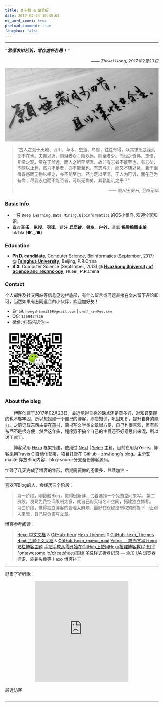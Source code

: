 ```yaml
---
title: 关于我 & 留言板
date: 2017-02-24 10:45:04
no_word_count: true
preload_comment: true
fancybox: false
---
```


<style type="text/css">
	strong a {
		color: #747474;
	}
	.player {
		text-align: center;
		margin: .5em auto 0;
		width: 100%;
		max-width: 22em;
	}
	.player br {
		display: none;
	}
	.sign {
		text-align: right;
		font-style: italic;
	}
	#ds-recent-visitors {
		margin: 0;
		padding: 0;
	}
	#ds-recent-visitors div img {
		display: inline-block !important;
		width: 56px !important;
		height: 56px !important;
		border-radius: 50%;
		border: 1px solid #ddd;
		padding: 2px;
		box-shadow: 1px 1px 1px rgba(0,0,0, .15);
	}
	.article-entry img:first-child {
		display: block;
	}
	.article-entry span {
		font-family: Arial;
	}
	#ds-hot-posts {
		display: none;
	}
</style>

---

***"常葆求知若饥，常存虚怀若愚！"***

<p class="sign"><span>——</span> Zhiwei Hong, 2017年2月23日</p>

<img src="/images/about_img.png" title="愿无岁月可回首，且以深情共余生。" style="width:600px;">

> "古人之观于天地、山川、草木、虫鱼、鸟兽，往往有得，以其求思之深而无不在也。夫夷以近，则游者众；险以远，则至者少。而世之奇伟、瑰怪，非常之观，常在于险远，而人之所罕至焉，故非有志者不能至也。有志矣，不随以止也，然力不足者，亦不能至也。有志与力，而又不随以怠，至于幽暗昏惑而无物以相之，亦不能至也。然力足以至焉，于人为可讥，而在己为有悔；尽吾志也而不能至者，可以无悔矣，其孰能讥之乎？"

> <p class="sign"><span>——</span> 临川王安石, 至和元年</p>

### <span class="fa fa-user"></span> Basic Info.

- 一只 `Deep Learning`, `Data Mining`, `Bioinformatics` 的CS小菜鸟, 欢迎分享知识。
- 喜欢**音乐**、**影视**、**阅读**，爱好 **乒乓球**、**健身**、**户外**，没事 **捣腾捣腾电脑** blabla (●’◡’●)

### <span class="fa fa-graduation-cap"></span> Education

- **Ph.D. candidate**, Computer Science, Bioinformatics (September, 2017)
@ [**Tsinghua University**](http://www.tsinghua.edu.cn/publish/newthuen/index.html), Beijing, P.R.China
- **B.S.** Computer Science (September, 2013)
@ [**Huazhong University of Science and Technology**](http://english.hust.edu.cn/), Hubei, P.R.China

### <span class="fa fa-paper-plane"></span> Contact

个人邮件及社交网站等信息见边栏底部，有什么留言或问题直接在文末留下评论即可，当然如果有志同道合的小伙伴，欢迎加好友！

- <span class="fa fa-envelope"></span> Email:  `hongzhiwei886@gmail.com` | `shsf_hzw@qq.com`
- <span class="fa fa-qq"></span> QQ:  `1359434736`
- <span class="fa fa-wechat"></span> 微信:  扫码告诉你～

<div style="float:left;"><img src="/images/wechat.png" alt="wechat"></div>
<div style="clear:both;"></div>

<!-- *   <span class="fa fa-wechat"></span> 微信:  hzw1359434736
*   <span class="fa fa-weibo"></span> 微博:   [zhwhong_shsf](http://weibo.com/zhwhong)
*   <span class="fa fa-github"></span> Github: [Hzwcode](https://github.com/Hzwcode)
*   <span class="fa fa-facebook-official"></span> Facebook:  [Zhiwei Hong](https://www.facebook.com/profile.php?id=100008115764524)
*   <span class="fa fa-book"></span> 简书:  [zhwhong](http://www.jianshu.com/u/38cd2a8c425e)
*   <span class="fa fa-battery-full"></span> 知乎:  [zhwhong](https://www.zhihu.com/people/zhwhong/activities)
*   <span class="fa fa-file-movie-o"></span> 豆瓣： [zhwhong](https://www.douban.com/people/zhwhong/) -->

### <span class="fa fa-sticky-note"></span> About the blog

　　博客创建于2017年02月23日，最近觉得自身的缺点还是蛮多的，对知识掌握的也不够牢固，所以想搭建一个自己的博客，积攒知识，巩固知识，提升自身的能力。之前记载东西主要在[简书](http://www.jianshu.com/u/38cd2a8c425e)，简书写文学类文章很方便，自己也很喜欢，但有些东西不是很方便，然后这年头，程序猿不搞个自己的主页还不好意思出来混，所以说干就干。

　　博客采用 [Hexo](https://hexo.io/zh-cn/) 框架搭建，使用过 [Next](http://theme-next.iissnan.com/) | [Yelee](https://github.com/MOxFIVE/hexo-theme-yelee) 主题，目前在用为Yelee。博客采用[Travis CI](https://travis-ci.com/)自动化部署，项目托管在 Github - [zhwhong's blog](https://github.com/Hzwcode/Hzwcode.github.io)。主分支master存放Blog内容，blog-source分支备份博客源码。

<div class="github-widget" data-repo="Hzwcode/Hzwcode.github.io"></div>

忙碌了几天完成了博客的雏形，后期需要做的还很多，继续加油～

---

喜欢写Blog的人，会经历三个阶段：

> 第一阶段，刚接触Blog，觉得很新鲜，试着选择一个免费空间来写。
> 第二阶段，发现免费空间限制太多，就自己购买域名和空间，搭建独立博客。
> 第三阶段，觉得独立博客的管理太麻烦，最好在保留控制权的前提下，让别人来管，自己只负责写文章。

博客参考阅读：

> [Hexo 中文文档](https://hexo.io/zh-cn/docs/) & [GitHub-hexo](https://github.com/hexojs/hexo)
> [Hexo Themes](https://hexo.io/themes/) & [GitHub-hexo_Themes](https://github.com/hexojs/hexo/wiki/Themes)
> [Next 主题中文文档](http://theme-next.iissnan.com/) & [GitHub-hexo_theme_next](https://github.com/iissnan/hexo-theme-next)
> [Yelee — 简而不减 Hexo 双栏博客主题](http://moxfive.coding.me/yelee/)
> [手把手教从零开始在GitHub上使用Hexo搭建博客教程-知乎](https://zhuanlan.zhihu.com/z-hexo)
> [Fontawesome.io/cheatsheet/图标](http://fontawesome.io/cheatsheet/)
> [多说样式折腾记录 — 添加 UA 浏览器标识、旋转头像等](http://moxfive.xyz/2015/09/29/duoshuo-style/#参考资料)
> [Hexo 博客补丁](http://frankorz.com/2016/09/30/Hexo-patch/)

---

逛累了听听歌：

<div class="player">
<iframe scrolling="auto" frameborder="no" border="0" marginwidth="0" marginheight="0" width=100% height=330 src="http://music.163.com/outchain/player?type=0&id=3778678&auto=0&height=430"></iframe>
</div>

最近访客

<!-- <div class="ds-recent-visitors"
    data-num-items="36"
    data-avatar-size="42"
    id="ds-recent-visitors">
</div>
-->

<ul class="ds-recent-visitors" data-num-items="30" data-avatar-size="56"></ul>

<div style="clear:both;"></div>

---
